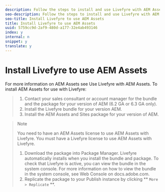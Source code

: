 ```yaml
---
description: Follow the steps to install and use Livefyre with AEM Assets.
seo-description: Follow the steps to install and use Livefyre with AEM Assets.
seo-title: Install Livefyre to use AEM Assets
title: Install Livefyre to use AEM Assets
uuid: 5759cc9d-2af9-480d-a177-32e4ab493146
index: y
internal: n
snippet: y
translate: y
---
```


# Install Livefyre to use AEM Assets

For more information on AEM Assets see Use Livefyre with AEM Assets.
To install AEM Assets for use with Livefyre:

>1. Contact your sales consultant or account manager for the bundle and the package for your version of AEM (6.2 GA or 6.3 GA only).
>1. Install the Livefyre bundle for your version AEM.
>1. Install the AEM Assets and Sites package for your version of AEM.

>   >[!NOTE]
>   >
>   >You need to have an AEM Assets license to use AEM Assets with Livefyre. You must have a Livefyre license to use AEM Assets with Livefyre.
>
>1. Download the package into Package Manager. Livefyre automatically installs when you install the bundle and package. To check that Livefyre is active, you can view the bundle in the system console. For more information on how to view the bundle in the system console, see Web Console on docs.adobe.com.
>1. Replicate the package to your Publish instance by clicking ** `More > Replicate` **.
